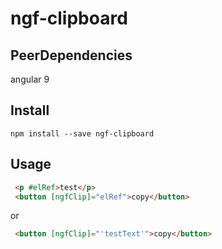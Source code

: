 # ngf-clipboard

## PeerDependencies
angular 9

## Install 
```npm install --save ngf-clipboard```

## Usage

```html
 <p #elRef>test</p>
 <button [ngfClip]="elRef">copy</button>
```
or

```html
 <button [ngfClip]="'testText'">copy</button>
```

